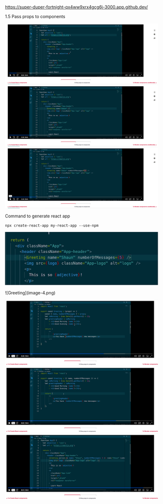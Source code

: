 
https://super-duper-fortnight-qx4ww9xrx4gcg6j-3000.app.github.dev/

1.5 Pass props to components

![Passing Props to components](image.png)
![pass message to greeting](image-1.png)
![ Greeting Props name = shaun no of messages = 5](image-2.png)

Command to generate react app
``` 
npx create-react-app my-react-app --use-npm

```

![Greeting Component with name and nofMessages ](image-3.png)

<Greeting name="Shaun" noOfMessages={5}>
![Greeting](image-4.png)

![Destructing Props](image-6.png)
![Destructing Props by specifying at Greeting params](image-7.png)
![Passing Obect to React Component ](image-8.png)